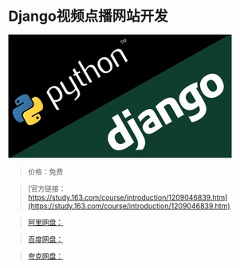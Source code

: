 # Django视频点播网站开发

![img](../../../assets/study163/free/fc0d08823f89436f9aa7f4eb13101ce9.jpg)

> 价格：免费

> [官方链接：https://study.163.com/course/introduction/1209046839.htm](https://study.163.com/course/introduction/1209046839.htm)

> [阿里网盘：]()

> [百度网盘：]()

> [夸克网盘：]()
